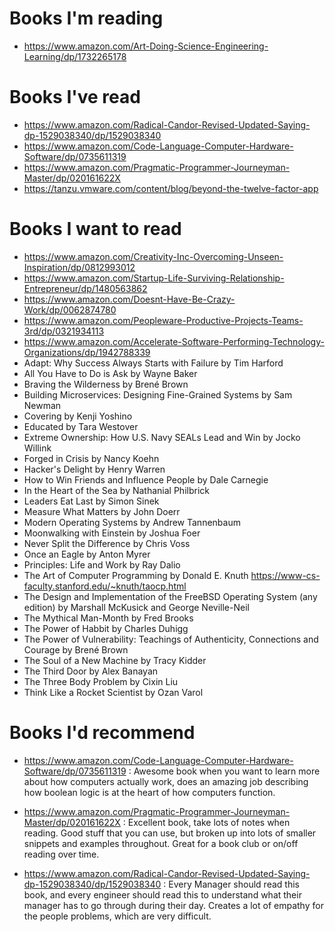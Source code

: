 # Books I'm reading
- https://www.amazon.com/Art-Doing-Science-Engineering-Learning/dp/1732265178

# Books I've read
- https://www.amazon.com/Radical-Candor-Revised-Updated-Saying-dp-1529038340/dp/1529038340
- https://www.amazon.com/Code-Language-Computer-Hardware-Software/dp/0735611319
- https://www.amazon.com/Pragmatic-Programmer-Journeyman-Master/dp/020161622X
- https://tanzu.vmware.com/content/blog/beyond-the-twelve-factor-app

# Books I want to read
- https://www.amazon.com/Creativity-Inc-Overcoming-Unseen-Inspiration/dp/0812993012
- https://www.amazon.com/Startup-Life-Surviving-Relationship-Entrepreneur/dp/1480563862
- https://www.amazon.com/Doesnt-Have-Be-Crazy-Work/dp/0062874780
- https://www.amazon.com/Peopleware-Productive-Projects-Teams-3rd/dp/0321934113
- https://www.amazon.com/Accelerate-Software-Performing-Technology-Organizations/dp/1942788339
-	Adapt: Why Success Always Starts with Failure by Tim Harford
-	All You Have to Do is Ask by Wayne Baker
-	Braving the Wilderness by Brené Brown
-	Building Microservices: Designing Fine-Grained Systems by Sam Newman
-	Covering by Kenji Yoshino 
-	Educated by Tara Westover
-	Extreme Ownership: How U.S. Navy SEALs Lead and Win by Jocko Willink
-	Forged in Crisis by Nancy Koehn
-	Hacker's Delight by Henry Warren
-	How to Win Friends and Influence People by Dale Carnegie
-	In the Heart of the Sea by Nathanial Philbrick
-	Leaders Eat Last by Simon Sinek
-	Measure What Matters by John Doerr
-	Modern Operating Systems by Andrew Tannenbaum
-	Moonwalking with Einstein by Joshua Foer
-	Never Split the Difference by Chris Voss
-	Once an Eagle by Anton Myrer 
-	Principles: Life and Work by Ray Dalio 
-	The Art of Computer Programming by Donald E. Knuth <https://www-cs-faculty.stanford.edu/~knuth/taocp.html>
-	The Design and Implementation of the FreeBSD Operating System (any edition) by Marshall McKusick and George Neville-Neil
-	The Mythical Man-Month by Fred Brooks
-	The Power of Habbit by Charles Duhigg
-	The Power of Vulnerability: Teachings of Authenticity, Connections and Courage by Brené Brown
-	The Soul of a New Machine by Tracy Kidder
-	The Third Door by Alex Banayan 
-	The Three Body Problem by Cixin Liu 
-	Think Like a Rocket Scientist by Ozan Varol


# Books I'd recommend
- https://www.amazon.com/Code-Language-Computer-Hardware-Software/dp/0735611319 : Awesome book when you want to learn more about how computers actually work, does an amazing job describing how boolean logic is at the heart of how computers function.

- https://www.amazon.com/Pragmatic-Programmer-Journeyman-Master/dp/020161622X : Excellent book, take lots of notes when reading. Good stuff that you can use, but broken up into lots of smaller snippets and examples throughout. Great for a book club or on/off reading over time.

- https://www.amazon.com/Radical-Candor-Revised-Updated-Saying-dp-1529038340/dp/1529038340 : Every Manager should read this book, and every engineer should read this to understand what their manager has to go through during their day. Creates a lot of empathy for the people problems, which are very difficult.
